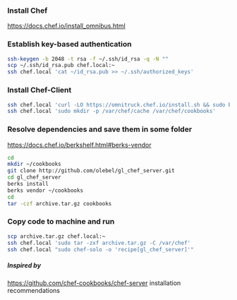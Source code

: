 ### Install Chef
https://docs.chef.io/install_omnibus.html
### Establish key-based authentication
```bash
ssh-keygen -b 2048 -t rsa -f ~/.ssh/id_rsa -q -N ""
scp ~/.ssh/id_rsa.pub chef.local:~
ssh chef.local 'cat ~/id_rsa.pub >> ~/.ssh/authorized_keys'
```
### Install Chef-Client
```bash
ssh chef.local 'curl -LO https://omnitruck.chef.io/install.sh && sudo bash ./install.sh -v 12.19.36'
ssh chef.local 'sudo mkdir -p /var/chef/cache /var/chef/cookbooks'
```

### Resolve dependencies and save them in some folder
https://docs.chef.io/berkshelf.html#berks-vendor
```bash
cd
mkdir ~/cookbooks
git clone http://github.com/olebel/gl_chef_server.git
cd gl_chef_server
berks install
berks vendor ~/cookbooks
cd
tar -czf archive.tar.gz cookbooks
```
### Copy code to machine and run
```bash
scp archive.tar.gz chef.local:~
ssh chef.local 'sudo tar -zxf archive.tar.gz -C /var/chef'
ssh chef.local "sudo chef-solo -o 'recipe[gl_chef_server]'"
```

##### Inspired by
https://github.com/chef-cookbooks/chef-server installation recommendations
